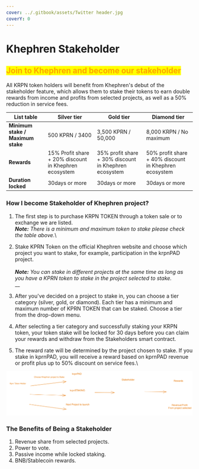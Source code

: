 ```yaml
---
cover: ../.gitbook/assets/Twitter header.jpg
coverY: 0
---
```


# Khephren Stakeholder

## <mark style="color:orange;">Join to Khephren and become our stakeholder</mark>

All KRPN token holders will benefit from Khephren's debut of the stakeholder feature, which allows them to stake their tokens to earn double rewards from income and profits from selected projects, as well as a 50% reduction in service fees.

| List table                        | Silver tier                                           | Gold tier                                             | Diamond tier                                          |
| --------------------------------- | ----------------------------------------------------- | ----------------------------------------------------- | ----------------------------------------------------- |
| **Minimum stake / Maximum stake** | 500 KPRN / 3400                                       | 3,500 KPRN / 50,000                                   | 8,000 KRPN / No maximum                               |
| **Rewards**                       | 15% Profit share + 20% discount in Khephren ecosystem | 35% profit share + 30% discount in Khephren ecosystem | 50% profit share + 40% discount in Khephren ecosystem |
| **Duration locked**               | 30days or more                                        | 30days or more                                        | 30days or more                                        |



### How I become Stakeholder of Khephren project?

1. The first step is to purchase KRPN TOKEN through a token sale or to exchange we are listed.\
   _**Note:** There is a minimum and maximum token to stake please check the table above._\

2. Stake KPRN Token on the official Khephren website and choose which project you want to stake, for example, participation in the krpnPAD project.\
   \
   _**Note:** You can stake in different projects at the same time as long as you have a KPRN token to stake in the project selected to stake._ \
   __
3. After you've decided on a project to stake in, you can choose a tier category (silver, gold, or diamond). Each tier has a minimum and maximum number of KPRN TOKEN that can be staked. Choose a tier from the drop-down menu.
4. After selecting a tier category and successfully staking your KRPN token, your token stake will be locked for 30 days before you can claim your rewards and withdraw from the Stakeholders smart contract.
5. The reward rate will be determined by the project chosen to stake. If you stake in kprnPAD, you will receive a reward based on kprnPAD revenue or profit plus up to 50% discount on service fees.\


<img src="../.gitbook/assets/file.drawing (1).svg" alt="Become Stakeholder illustration" class="gitbook-drawing">

### The Benefits of Being a Stakeholder

1. Revenue share from selected projects.
2. Power to vote.
3. Passive income while locked staking.
4. BNB/Stablecoin rewards.


